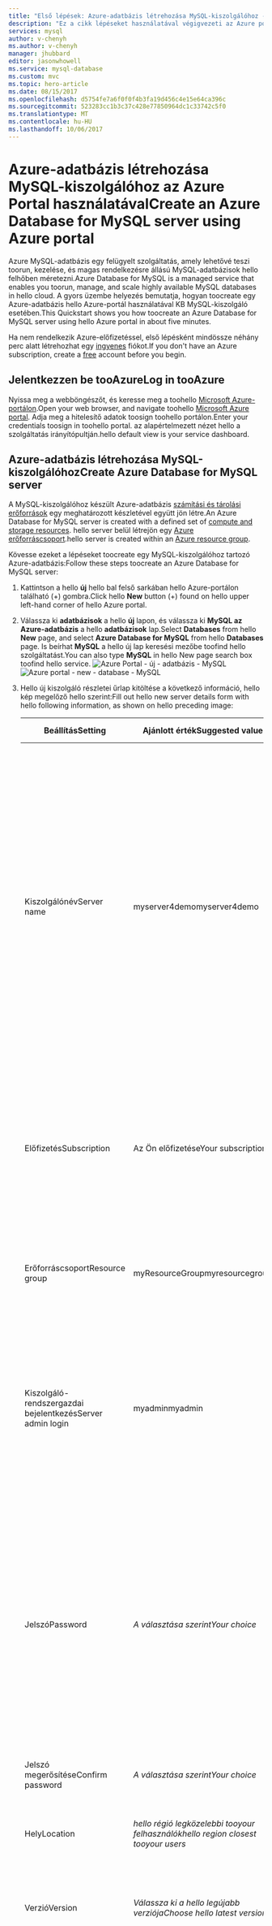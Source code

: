 ```yaml
---
title: "Első lépések: Azure-adatbázis létrehozása MySQL-kiszolgálóhoz - Azure Portal | Microsoft Docs"
description: "Ez a cikk lépéseket használatával végigvezeti az Azure portál tooquickly hello öt perc MySQL kiszolgáló minta Azure-adatbázis létrehozása."
services: mysql
author: v-chenyh
ms.author: v-chenyh
manager: jhubbard
editor: jasonwhowell
ms.service: mysql-database
ms.custom: mvc
ms.topic: hero-article
ms.date: 08/15/2017
ms.openlocfilehash: d5754fe7a6f0f0f4b3fa19d456c4e15e64ca396c
ms.sourcegitcommit: 523283cc1b3c37c428e77850964dc1c33742c5f0
ms.translationtype: MT
ms.contentlocale: hu-HU
ms.lasthandoff: 10/06/2017
---
```

# <a name="create-an-azure-database-for-mysql-server-using-azure-portal"></a><span data-ttu-id="a740a-103">Azure-adatbázis létrehozása MySQL-kiszolgálóhoz az Azure Portal használatával</span><span class="sxs-lookup"><span data-stu-id="a740a-103">Create an Azure Database for MySQL server using Azure portal</span></span>
<span data-ttu-id="a740a-104">Azure MySQL-adatbázis egy felügyelt szolgáltatás, amely lehetővé teszi toorun, kezelése, és magas rendelkezésre állású MySQL-adatbázisok hello felhőben méretezni.</span><span class="sxs-lookup"><span data-stu-id="a740a-104">Azure Database for MySQL is a managed service that enables you toorun, manage, and scale highly available MySQL databases in hello cloud.</span></span> <span data-ttu-id="a740a-105">A gyors üzembe helyezés bemutatja, hogyan toocreate egy Azure-adatbázis hello Azure-portál használatával KB MySQL-kiszolgáló esetében.</span><span class="sxs-lookup"><span data-stu-id="a740a-105">This Quickstart shows you how toocreate an Azure Database for MySQL server using hello Azure portal in about five minutes.</span></span> 

<span data-ttu-id="a740a-106">Ha nem rendelkezik Azure-előfizetéssel, első lépésként mindössze néhány perc alatt létrehozhat egy [ingyenes](https://azure.microsoft.com/free/) fiókot.</span><span class="sxs-lookup"><span data-stu-id="a740a-106">If you don't have an Azure subscription, create a [free](https://azure.microsoft.com/free/) account before you begin.</span></span>

## <a name="log-in-tooazure"></a><span data-ttu-id="a740a-107">Jelentkezzen be tooAzure</span><span class="sxs-lookup"><span data-stu-id="a740a-107">Log in tooAzure</span></span>
<span data-ttu-id="a740a-108">Nyissa meg a webböngészőt, és keresse meg a toohello [Microsoft Azure-portálon](https://portal.azure.com/).</span><span class="sxs-lookup"><span data-stu-id="a740a-108">Open your web browser, and navigate toohello [Microsoft Azure portal](https://portal.azure.com/).</span></span> <span data-ttu-id="a740a-109">Adja meg a hitelesítő adatok toosign toohello portálon.</span><span class="sxs-lookup"><span data-stu-id="a740a-109">Enter your credentials toosign in toohello portal.</span></span> <span data-ttu-id="a740a-110">az alapértelmezett nézet hello a szolgáltatás irányítópultján.</span><span class="sxs-lookup"><span data-stu-id="a740a-110">hello default view is your service dashboard.</span></span>

## <a name="create-azure-database-for-mysql-server"></a><span data-ttu-id="a740a-111">Azure-adatbázis létrehozása MySQL-kiszolgálóhoz</span><span class="sxs-lookup"><span data-stu-id="a740a-111">Create Azure Database for MySQL server</span></span>
<span data-ttu-id="a740a-112">A MySQL-kiszolgálóhoz készült Azure-adatbázis [számítási és tárolási erőforrások](./concepts-compute-unit-and-storage.md) egy meghatározott készletével együtt jön létre.</span><span class="sxs-lookup"><span data-stu-id="a740a-112">An Azure Database for MySQL server is created with a defined set of [compute and storage resources](./concepts-compute-unit-and-storage.md).</span></span> <span data-ttu-id="a740a-113">hello server belül létrejön egy [Azure erőforráscsoport](../azure-resource-manager/resource-group-overview.md).</span><span class="sxs-lookup"><span data-stu-id="a740a-113">hello server is created within an [Azure resource group](../azure-resource-manager/resource-group-overview.md).</span></span>

<span data-ttu-id="a740a-114">Kövesse ezeket a lépéseket toocreate egy MySQL-kiszolgálóhoz tartozó Azure-adatbázis:</span><span class="sxs-lookup"><span data-stu-id="a740a-114">Follow these steps toocreate an Azure Database for MySQL server:</span></span>

1. <span data-ttu-id="a740a-115">Kattintson a hello **új** hello bal felső sarkában hello Azure-portálon található (+) gombra.</span><span class="sxs-lookup"><span data-stu-id="a740a-115">Click hello **New** button (+) found on hello upper left-hand corner of hello Azure portal.</span></span>

2. <span data-ttu-id="a740a-116">Válassza ki **adatbázisok** a hello **új** lapon, és válassza ki **MySQL az Azure-adatbázis** a hello **adatbázisok** lap.</span><span class="sxs-lookup"><span data-stu-id="a740a-116">Select **Databases** from hello **New** page, and select **Azure Database for MySQL** from hello **Databases** page.</span></span> <span data-ttu-id="a740a-117">Is beírhat **MySQL** a hello új lap keresési mezőbe toofind hello szolgáltatást.</span><span class="sxs-lookup"><span data-stu-id="a740a-117">You can also type **MySQL** in hello New page search box toofind hello service.</span></span>
<span data-ttu-id="a740a-118">![Azure Portal - új - adatbázis - MySQL](./media/quickstart-create-mysql-server-database-using-azure-portal/2_navigate-to-mysql.png)</span><span class="sxs-lookup"><span data-stu-id="a740a-118">![Azure portal - new - database - MySQL](./media/quickstart-create-mysql-server-database-using-azure-portal/2_navigate-to-mysql.png)</span></span>

3. <span data-ttu-id="a740a-119">Hello új kiszolgáló részletei űrlap kitöltése a következő információ, hello kép megelőző hello szerint:</span><span class="sxs-lookup"><span data-stu-id="a740a-119">Fill out hello new server details form with hello following information, as shown on hello preceding image:</span></span>

    <span data-ttu-id="a740a-120">**Beállítás**</span><span class="sxs-lookup"><span data-stu-id="a740a-120">**Setting**</span></span> | <span data-ttu-id="a740a-121">**Ajánlott érték**</span><span class="sxs-lookup"><span data-stu-id="a740a-121">**Suggested value**</span></span> | <span data-ttu-id="a740a-122">**Mező leírása**</span><span class="sxs-lookup"><span data-stu-id="a740a-122">**Field Description**</span></span> 
    ---|---|---
    <span data-ttu-id="a740a-123">Kiszolgálónév</span><span class="sxs-lookup"><span data-stu-id="a740a-123">Server name</span></span> | <span data-ttu-id="a740a-124">myserver4demo</span><span class="sxs-lookup"><span data-stu-id="a740a-124">myserver4demo</span></span> | <span data-ttu-id="a740a-125">Válasszon egy egyedi nevet, amely azonosítja a MySQL-kiszolgálóhoz készült Azure-adatbázist.</span><span class="sxs-lookup"><span data-stu-id="a740a-125">Choose a unique name that identifies your Azure Database for MySQL server.</span></span> <span data-ttu-id="a740a-126">hello tartománynév *mysql.database.azure.com* ad meg az alkalmazások tooconnect a hozzáfűzött toohello kiszolgálónév.</span><span class="sxs-lookup"><span data-stu-id="a740a-126">hello domain name *mysql.database.azure.com* is appended toohello server name you provide for applications tooconnect to.</span></span> <span data-ttu-id="a740a-127">hello kiszolgálónév csak kisbetűket, számokat és kötőjel (-) karakter hello tartalmazhat, és 3 és 63 karakter kell tartalmaznia.</span><span class="sxs-lookup"><span data-stu-id="a740a-127">hello server name can contain only lowercase letters, numbers, and hello hyphen (-) character, and it must contain from 3 through 63 characters.</span></span>
    <span data-ttu-id="a740a-128">Előfizetés</span><span class="sxs-lookup"><span data-stu-id="a740a-128">Subscription</span></span> | <span data-ttu-id="a740a-129">Az Ön előfizetése</span><span class="sxs-lookup"><span data-stu-id="a740a-129">Your subscription</span></span> | <span data-ttu-id="a740a-130">hello Azure-előfizetést, amelyet az toouse a kiszolgáló.</span><span class="sxs-lookup"><span data-stu-id="a740a-130">hello Azure subscription that you want toouse for your server.</span></span> <span data-ttu-id="a740a-131">Ha több előfizetéssel rendelkezik, válassza ki a hello amelyben hello erőforrás lesz számlázva, a megfelelő előfizetést.</span><span class="sxs-lookup"><span data-stu-id="a740a-131">If you have multiple subscriptions, choose hello appropriate subscription in which hello resource is billed for.</span></span>
    <span data-ttu-id="a740a-132">Erőforráscsoport</span><span class="sxs-lookup"><span data-stu-id="a740a-132">Resource group</span></span> | <span data-ttu-id="a740a-133">myResourceGroup</span><span class="sxs-lookup"><span data-stu-id="a740a-133">myresourcegroup</span></span> | <span data-ttu-id="a740a-134">Meghatározhat egy új erőforráscsoport-nevet, vagy használhat egy meglévőt az előfizetéséből.</span><span class="sxs-lookup"><span data-stu-id="a740a-134">You may make a new resource group name, or use an existing one from your subscription.</span></span>
    <span data-ttu-id="a740a-135">Kiszolgáló-rendszergazdai bejelentkezés</span><span class="sxs-lookup"><span data-stu-id="a740a-135">Server admin login</span></span> | <span data-ttu-id="a740a-136">myadmin</span><span class="sxs-lookup"><span data-stu-id="a740a-136">myadmin</span></span> | <span data-ttu-id="a740a-137">Ellenőrizze a saját bejelentkezési fiók toouse toohello kiszolgálóhoz kapcsolódáskor.</span><span class="sxs-lookup"><span data-stu-id="a740a-137">Make your own login account toouse when connecting toohello server.</span></span> <span data-ttu-id="a740a-138">hello rendszergazda bejelentkezési név nem lehet "azure_superuser", "admin", "rendszergazda", "Gyökér", "Vendég" vagy "public".</span><span class="sxs-lookup"><span data-stu-id="a740a-138">hello admin login name cannot be 'azure_superuser', 'admin', 'administrator', 'root', 'guest', or 'public'.</span></span>
    <span data-ttu-id="a740a-139">Jelszó</span><span class="sxs-lookup"><span data-stu-id="a740a-139">Password</span></span> | <span data-ttu-id="a740a-140">*A választása szerint*</span><span class="sxs-lookup"><span data-stu-id="a740a-140">*Your choice*</span></span> | <span data-ttu-id="a740a-141">Hozzon létre egy új jelszót hello kiszolgáló rendszergazdai fiókot.</span><span class="sxs-lookup"><span data-stu-id="a740a-141">Create a new password for hello server admin account.</span></span> <span data-ttu-id="a740a-142">A 8 too128 karaktereket kell tartalmaznia.</span><span class="sxs-lookup"><span data-stu-id="a740a-142">Must contain from 8 too128 characters.</span></span> <span data-ttu-id="a740a-143">A jelszó tartalmaznia kell legalább hármat a következő kategóriák hello – az angol ábécé betűket, angol ábécé kisbetűi, számok (0-9) és egyéb karakterek (!, $, #, %, stb.).</span><span class="sxs-lookup"><span data-stu-id="a740a-143">Your password must contain characters from three of hello following categories – English uppercase letters, English lowercase letters, numbers (0-9), and non-alphanumeric characters (!, $, #, %, etc.).</span></span>
    <span data-ttu-id="a740a-144">Jelszó megerősítése</span><span class="sxs-lookup"><span data-stu-id="a740a-144">Confirm password</span></span> | <span data-ttu-id="a740a-145">*A választása szerint*</span><span class="sxs-lookup"><span data-stu-id="a740a-145">*Your choice*</span></span>| <span data-ttu-id="a740a-146">Erősítse meg a hello rendszergazdai fiók jelszavát.</span><span class="sxs-lookup"><span data-stu-id="a740a-146">Confirm hello admin account password.</span></span>
    <span data-ttu-id="a740a-147">Hely</span><span class="sxs-lookup"><span data-stu-id="a740a-147">Location</span></span> | <span data-ttu-id="a740a-148">*hello régió legközelebbi tooyour felhasználók*</span><span class="sxs-lookup"><span data-stu-id="a740a-148">*hello region closest tooyour users*</span></span>| <span data-ttu-id="a740a-149">Válassza ki a legközelebbi tooyour felhasználók vagy más Azure-alkalmazások hello helyet.</span><span class="sxs-lookup"><span data-stu-id="a740a-149">Choose hello location that is closest tooyour users or other Azure applications.</span></span>
    <span data-ttu-id="a740a-150">Verzió</span><span class="sxs-lookup"><span data-stu-id="a740a-150">Version</span></span> | <span data-ttu-id="a740a-151">*Válassza ki a hello legújabb verziója*</span><span class="sxs-lookup"><span data-stu-id="a740a-151">*Choose hello latest version*</span></span>| <span data-ttu-id="a740a-152">Válassza ki hello legújabb verziót, hacsak nem rendelkezik konkrét követelmények.</span><span class="sxs-lookup"><span data-stu-id="a740a-152">Choose hello latest version unless you have specific requirements.</span></span>
    <span data-ttu-id="a740a-153">Tarifacsomag</span><span class="sxs-lookup"><span data-stu-id="a740a-153">Pricing Tier</span></span> | <span data-ttu-id="a740a-154">**Alapszintű**, **50 számítási egység****50 GB**</span><span class="sxs-lookup"><span data-stu-id="a740a-154">**Basic**, **50 Compute Units** **50 GB**</span></span> | <span data-ttu-id="a740a-155">Kattintson a **tarifacsomag** toospecify hello és teljesítményszintet szolgáltatásszint az új adatbázishoz.</span><span class="sxs-lookup"><span data-stu-id="a740a-155">Click **Pricing tier** toospecify hello service tier and performance level for your new database.</span></span> <span data-ttu-id="a740a-156">Válasszon **alapszintű rétegben** hello lapon hello tetején.</span><span class="sxs-lookup"><span data-stu-id="a740a-156">Choose **Basic tier** in hello tab at hello top.</span></span> <span data-ttu-id="a740a-157">Kattintson a bal szélső hello hello **számítási egység** csúszkát tooadjust hello érték toohello legalább összeg érhető el a gyors üzembe helyezés a.</span><span class="sxs-lookup"><span data-stu-id="a740a-157">Click hello left end of hello **Compute Units** slider tooadjust hello value toohello least amount available for this Quickstart.</span></span> <span data-ttu-id="a740a-158">Kattintson a **Ok** toosave hello tarifacsomag kiválasztása.</span><span class="sxs-lookup"><span data-stu-id="a740a-158">Click **Ok** toosave hello pricing tier selection.</span></span> <span data-ttu-id="a740a-159">Tekintse meg a következő képernyőkép hello.</span><span class="sxs-lookup"><span data-stu-id="a740a-159">See hello following screenshot.</span></span>
    <span data-ttu-id="a740a-160">PIN-kód toodashboard</span><span class="sxs-lookup"><span data-stu-id="a740a-160">Pin toodashboard</span></span> | <span data-ttu-id="a740a-161">Jelölőnégyzet</span><span class="sxs-lookup"><span data-stu-id="a740a-161">Check</span></span> | <span data-ttu-id="a740a-162">Ellenőrizze a hello **PIN-kód toodashboard** beállítás tooallow könnyű nyomon a kiszolgáló hello első irányítópult oldalán, az Azure-portálon.</span><span class="sxs-lookup"><span data-stu-id="a740a-162">Check hello **Pin toodashboard** option tooallow easy tracking of your server on hello front dashboard page of your Azure portal.</span></span>

    > [!IMPORTANT]
    > <span data-ttu-id="a740a-163">hello kiszolgáló-rendszergazdai bejelentkezés és a jelszót, amely az itt megadott is szükséges toolog toohello Server és az adatbázisok későbbi szakaszában a gyors üzembe helyezés.</span><span class="sxs-lookup"><span data-stu-id="a740a-163">hello server admin login and password that you specify here are required toolog in toohello server and its databases later in this Quickstart.</span></span> <span data-ttu-id="a740a-164">Jegyezze meg vagy jegyezze fel ezt az információt későbbi használatra.</span><span class="sxs-lookup"><span data-stu-id="a740a-164">Remember or record this information for later use.</span></span>
    > 

    ![Azure portál – MySQL, adja meg a szükséges hello űrlap bemeneti létrehozása](./media/quickstart-create-mysql-server-database-using-azure-portal/3_create-server.png)

4.  <span data-ttu-id="a740a-166">Kattintson a **létrehozása** tooprovision hello kiszolgáló.</span><span class="sxs-lookup"><span data-stu-id="a740a-166">Click **Create** tooprovision hello server.</span></span> <span data-ttu-id="a740a-167">Kiépítés néhány percet vesz igénybe, mentése too20 perc maximális.</span><span class="sxs-lookup"><span data-stu-id="a740a-167">Provisioning takes a few minutes, up too20 minutes maximum.</span></span>
   
5.  <span data-ttu-id="a740a-168">Hello eszköztáron kattintson **értesítések** (harang ikonra) toomonitor hello telepítési folyamat.</span><span class="sxs-lookup"><span data-stu-id="a740a-168">On hello toolbar, click **Notifications** (bell icon) toomonitor hello deployment process.</span></span>

## <a name="configure-a-server-level-firewall-rule"></a><span data-ttu-id="a740a-169">Kiszolgálószintű tűzfalszabály konfigurálása</span><span class="sxs-lookup"><span data-stu-id="a740a-169">Configure a server-level firewall rule</span></span>

<span data-ttu-id="a740a-170">hello Azure adatbázis MySQL szolgáltatás tűzfal hello kiszolgáló-szintjén hoz létre.</span><span class="sxs-lookup"><span data-stu-id="a740a-170">hello Azure Database for MySQL service creates a firewall at hello server-level.</span></span> <span data-ttu-id="a740a-171">A tűzfal megakadályozza, hogy külső alkalmazások és eszközök csatlakozás toohello kiszolgáló és azon tárolt adatbázisokhoz hello kiszolgáló, kivéve, ha egy tűzfalszabály tooopen hello tűzfal adott IP-címekhez.</span><span class="sxs-lookup"><span data-stu-id="a740a-171">This firewall prevents external applications and tools from connecting toohello server and any databases on hello server, unless a firewall rule is created tooopen hello firewall for specific IP addresses.</span></span> 

1.  <span data-ttu-id="a740a-172">Keresse meg a kiszolgáló, hello központi telepítés befejezése után.</span><span class="sxs-lookup"><span data-stu-id="a740a-172">Locate your server after hello deployment completes.</span></span> <span data-ttu-id="a740a-173">Ha szükséges, használja a keresési funkciót.</span><span class="sxs-lookup"><span data-stu-id="a740a-173">If needed, you can search for it.</span></span> <span data-ttu-id="a740a-174">Kattintson például **összes erőforrás** hello bal oldali menüből és hello kiszolgálónevet írja be (például hello példa *myserver4demo*) az újonnan létrehozott kiszolgáló toosearch.</span><span class="sxs-lookup"><span data-stu-id="a740a-174">For example, click **All Resources** from hello left-hand menu and type in hello server name (such as hello example *myserver4demo*) toosearch for your newly created server.</span></span> <span data-ttu-id="a740a-175">Kattintson a kiszolgáló nevét, a hello keresési eredmény jelenik meg.</span><span class="sxs-lookup"><span data-stu-id="a740a-175">Click on your server name listed in hello search result.</span></span> <span data-ttu-id="a740a-176">Hello **áttekintése** lapon, a kiszolgáló megnyílik, és további konfigurációs lehetőségeket.</span><span class="sxs-lookup"><span data-stu-id="a740a-176">hello **Overview** page for your server opens and provides options for further configuration.</span></span>

2. <span data-ttu-id="a740a-177">Hello kiszolgáló lapon válassza **kapcsolatbiztonsági**.</span><span class="sxs-lookup"><span data-stu-id="a740a-177">In hello server page, select **Connection security**.</span></span>

3.  <span data-ttu-id="a740a-178">A hello **tűzfal-szabályok** hello üres szövegmezőben a hello elemcsoportban kattintson **szabálynév** oszlop toobegin hello tűzfalszabály létrehozása.</span><span class="sxs-lookup"><span data-stu-id="a740a-178">Under hello **Firewall rules** heading, click in hello blank text box in hello **Rule Name** column toobegin creating hello firewall rule.</span></span> 

    <span data-ttu-id="a740a-179">A gyors üzembe helyezés, a most oszthatja az IP-címek hello server kitöltésével hello szövegmezőben az egyes oszlopok a következő értékek hello:</span><span class="sxs-lookup"><span data-stu-id="a740a-179">For this Quickstart, let's allow all IP addresses into hello server by filling in hello text box in each column with hello following values:</span></span>

    <span data-ttu-id="a740a-180">Szabály neve</span><span class="sxs-lookup"><span data-stu-id="a740a-180">Rule Name</span></span> | <span data-ttu-id="a740a-181">Kezdő IP-cím</span><span class="sxs-lookup"><span data-stu-id="a740a-181">Start IP</span></span> | <span data-ttu-id="a740a-182">Záró IP-cím</span><span class="sxs-lookup"><span data-stu-id="a740a-182">End IP</span></span> 
    ---|---|---
    <span data-ttu-id="a740a-183">AllowAllIps</span><span class="sxs-lookup"><span data-stu-id="a740a-183">AllowAllIps</span></span> |  <span data-ttu-id="a740a-184">0.0.0.0</span><span class="sxs-lookup"><span data-stu-id="a740a-184">0.0.0.0</span></span> | <span data-ttu-id="a740a-185">255.255.255.255</span><span class="sxs-lookup"><span data-stu-id="a740a-185">255.255.255.255</span></span>

4. <span data-ttu-id="a740a-186">A felső eszköztárán hello hello **kapcsolatbiztonsági** lapján kattintson **mentése**.</span><span class="sxs-lookup"><span data-stu-id="a740a-186">On hello upper toolbar of hello **Connection security** page, click **Save**.</span></span> <span data-ttu-id="a740a-187">Várjon néhány percet, és figyelje meg hello értesítést jelenít meg, hogy kapcsolatbiztonsági frissítése sikeresen befejeződött a folytatás előtt.</span><span class="sxs-lookup"><span data-stu-id="a740a-187">Wait for a few moments and notice hello notification showing that updating connection security has finished successfully before continuing.</span></span>

    > [!NOTE]
    > <span data-ttu-id="a740a-188">Kapcsolatok tooAzure MySQL adatbázis 3306 porton keresztül kommunikálnak.</span><span class="sxs-lookup"><span data-stu-id="a740a-188">Connections tooAzure Database for MySQL communicate over port 3306.</span></span> <span data-ttu-id="a740a-189">Ha a vállalati hálózatból származó tooconnect, a hálózati tűzfal előfordulhat, hogy nem engedélyezett a port 3306 kimenő forgalmát.</span><span class="sxs-lookup"><span data-stu-id="a740a-189">If you are trying tooconnect from within a corporate network, outbound traffic over port 3306 may not be allowed by your network's firewall.</span></span> <span data-ttu-id="a740a-190">Ha igen, csak akkor tudja tooconnect tooyour server kivéve, ha az IT-részleg 3306 portot nyit meg.</span><span class="sxs-lookup"><span data-stu-id="a740a-190">If so, you will not be able tooconnect tooyour server unless your IT department opens port 3306.</span></span>
    > 

## <a name="get-hello-connection-information"></a><span data-ttu-id="a740a-191">Hello kapcsolatadatok beolvasása</span><span class="sxs-lookup"><span data-stu-id="a740a-191">Get hello connection information</span></span>
<span data-ttu-id="a740a-192">tooconnect tooyour adatbázis-kiszolgáló, tooremember hello teljes kiszolgáló nevét és a rendszergazdai bejelentkezési hitelesítő adatok szükségesek.</span><span class="sxs-lookup"><span data-stu-id="a740a-192">tooconnect tooyour database server, you need tooremember hello full server name and admin login credentials.</span></span> <span data-ttu-id="a740a-193">Előfordulhat, hogy a feljegyzett ezeket az értékeket hello gyors üzembe helyezés cikk korábbi részében.</span><span class="sxs-lookup"><span data-stu-id="a740a-193">You may have noted those values earlier in hello Quickstart article.</span></span> <span data-ttu-id="a740a-194">Abban az esetben, ha nem, könnyedén megtalálhatja a hello kiszolgáló nevét és a bejelentkezési adatok hello kiszolgálóról **áttekintése** lap vagy hello **tulajdonságok** hello Azure portálra a lap.</span><span class="sxs-lookup"><span data-stu-id="a740a-194">In case you did not, you can easily find hello server name and login information from hello server **Overview** page or hello **Properties** page in hello Azure portal.</span></span>

1. <span data-ttu-id="a740a-195">Nyissa meg kiszolgáló **Áttekintés** lapját.</span><span class="sxs-lookup"><span data-stu-id="a740a-195">Open your server's **Overview** page.</span></span> <span data-ttu-id="a740a-196">Jegyezze fel a hello **kiszolgálónév** és **kiszolgálói rendszergazda bejelentkezési név**.</span><span class="sxs-lookup"><span data-stu-id="a740a-196">Make a note of hello **Server name** and **Server admin login name**.</span></span> 
    <span data-ttu-id="a740a-197">A kurzorral rámutat minden mező, és hello másolás ikon toohello jobb hello szöveg jelenik meg.</span><span class="sxs-lookup"><span data-stu-id="a740a-197">Hover your cursor over each field, and hello copy icon appears toohello right of hello text.</span></span> <span data-ttu-id="a740a-198">Kattintson a hello másolás ikon szükséges toocopy hello értékként.</span><span class="sxs-lookup"><span data-stu-id="a740a-198">Click hello copy icon as needed toocopy hello values.</span></span>

    <span data-ttu-id="a740a-199">Ebben a példában hello kiszolgáló neve, *myserver4demo.mysql.database.azure.com*, és a kiszolgáló-rendszergazdai bejelentkezés hello  *myadmin@myserver4demo* .</span><span class="sxs-lookup"><span data-stu-id="a740a-199">In this example, hello server name is *myserver4demo.mysql.database.azure.com*, and hello server admin login is *myadmin@myserver4demo*.</span></span>

## <a name="connect-toomysql-using-mysql-command-line-tool"></a><span data-ttu-id="a740a-200">Csatlakozás tooMySQL mysql parancssori eszközzel</span><span class="sxs-lookup"><span data-stu-id="a740a-200">Connect tooMySQL using mysql command-line tool</span></span>
<span data-ttu-id="a740a-201">Több alkalmazások használható tooconnect tooyour Azure adatbázis MySQL-kiszolgáló.</span><span class="sxs-lookup"><span data-stu-id="a740a-201">There are a number of applications you can use tooconnect tooyour Azure Database for MySQL server.</span></span> <span data-ttu-id="a740a-202">Első alkalommal a hello [mysql](https://dev.mysql.com/doc/refman/5.7/en/mysql.html) parancssori eszköz hogyan tooillustrate tooconnect toohello kiszolgáló.</span><span class="sxs-lookup"><span data-stu-id="a740a-202">Let's first use hello [mysql](https://dev.mysql.com/doc/refman/5.7/en/mysql.html) command-line tool tooillustrate how tooconnect toohello server.</span></span>  <span data-ttu-id="a740a-203">Egy webes böngésző is használhat, és hello Azure Cloud rendszerhéj nélkül hello itt leírt módon kell tooinstall további szoftvereket.</span><span class="sxs-lookup"><span data-stu-id="a740a-203">You can use a web browser and hello Azure Cloud Shell as described here without hello need tooinstall any additional software.</span></span> <span data-ttu-id="a740a-204">Ha helyileg van telepítve, a saját számítógépre hello mysql segédprogram, ott is lehet csatlakoztatni.</span><span class="sxs-lookup"><span data-stu-id="a740a-204">If you have hello mysql utility installed locally on your own machine, you can connect from there as well.</span></span>

1. <span data-ttu-id="a740a-205">Indítsa el az Azure felhőalapú rendszerhéj hello keresztül hello terminál ikon (> _) hello a felső, jobb oldalán hello Azure portál weblap.</span><span class="sxs-lookup"><span data-stu-id="a740a-205">Launch hello Azure Cloud Shell via hello terminal icon ( >_ ) on hello top right of hello Azure portal web page.</span></span>

2. <span data-ttu-id="a740a-206">hello Azure Cloud rendszerhéj megnyitása a böngészőben, amely lehetővé teszi, tootype bash rendszerhéjat parancsok.</span><span class="sxs-lookup"><span data-stu-id="a740a-206">hello Azure Cloud Shell opens in your browser, enabling you tootype bash shell commands.</span></span>

    ![Parancssor - mysql parancssor példa](./media/quickstart-create-mysql-server-database-using-azure-portal/7_connect-to-server.png)

3. <span data-ttu-id="a740a-208">Hello felhő rendszerhéj parancssorába csatlakoztassa a MySQL-kiszolgáló Azure-adatbázis tooyour beírásával hello mysql parancssori zöld hello.</span><span class="sxs-lookup"><span data-stu-id="a740a-208">At hello Cloud Shell prompt, connect tooyour Azure Database for MySQL server by typing hello mysql command line at hello green prompt.</span></span>

    <span data-ttu-id="a740a-209">a következő formátumban hello használt tooconnect tooan Azure adatbázis hello mysql segédprogram MySQL-kiszolgáló:</span><span class="sxs-lookup"><span data-stu-id="a740a-209">hello following format is used tooconnect tooan Azure Database for MySQL server with hello mysql utility:</span></span>
    ```bash
    mysql --host <yourserver> --user <server admin login> --password
    ```

    <span data-ttu-id="a740a-210">Például a következő parancs hello tooour példa kiszolgáló csatlakozik:</span><span class="sxs-lookup"><span data-stu-id="a740a-210">For example, hello following command connects tooour example server:</span></span>
    ```azurecli-interactive
    mysql --host myserver4demo.mysql.database.azure.com --user myadmin@myserver4demo --password
    ```

    <span data-ttu-id="a740a-211">mysql-paraméter</span><span class="sxs-lookup"><span data-stu-id="a740a-211">mysql parameter</span></span> |<span data-ttu-id="a740a-212">Ajánlott érték</span><span class="sxs-lookup"><span data-stu-id="a740a-212">Suggested value</span></span>|<span data-ttu-id="a740a-213">Leírás</span><span class="sxs-lookup"><span data-stu-id="a740a-213">Description</span></span>
    ---|---|---
    <span data-ttu-id="a740a-214">--host</span><span class="sxs-lookup"><span data-stu-id="a740a-214">--host</span></span> | <span data-ttu-id="a740a-215">*kiszolgáló neve*</span><span class="sxs-lookup"><span data-stu-id="a740a-215">*server name*</span></span> | <span data-ttu-id="a740a-216">Adja meg a hello kiszolgálónév hello Azure adatbázis MySQL a korábban létrehozott használt.</span><span class="sxs-lookup"><span data-stu-id="a740a-216">Specify hello server name value that was used when you created hello Azure Database for MySQL earlier.</span></span> <span data-ttu-id="a740a-217">Az itt látható példakiszolgáló a myserver4demo.mysql.database.azure.com. Hello teljesen minősített tartománynevét használja (\*. mysql.database.azure.com) hello példában látható módon.</span><span class="sxs-lookup"><span data-stu-id="a740a-217">Our example server shown is myserver4demo.mysql.database.azure.com. Use hello fully qualified domain name (\*.mysql.database.azure.com) as shown in hello example.</span></span> <span data-ttu-id="a740a-218">Kövesse hello hello előző szakasz tooget hello kapcsolati adatokat, ha nem emlékszik a kiszolgáló nevét.</span><span class="sxs-lookup"><span data-stu-id="a740a-218">Follow hello steps in hello previous section tooget hello connection information if you do not remember your server name.</span></span> 
    <span data-ttu-id="a740a-219">--user</span><span class="sxs-lookup"><span data-stu-id="a740a-219">--user</span></span> | <span data-ttu-id="a740a-220">*kiszolgáló-rendszergazdai bejelentkezési név*</span><span class="sxs-lookup"><span data-stu-id="a740a-220">*server admin login name*</span></span> |<span data-ttu-id="a740a-221">Írja be a hello server admin bejelentkezési felhasználónevének megadni, ha az Azure-adatbázis hello MySQL a korábban létrehozott.</span><span class="sxs-lookup"><span data-stu-id="a740a-221">Type in hello  server admin login username supplied when you created hello Azure Database for MySQL earlier.</span></span> <span data-ttu-id="a740a-222">Ha nem emlékszik hello felhasználónév, kövesse a hello előző szakasz tooget hello kapcsolatadatok hello lépéseit.</span><span class="sxs-lookup"><span data-stu-id="a740a-222">Follow hello steps in hello previous section tooget hello connection information if you do not remember hello username.</span></span>  <span data-ttu-id="a740a-223">hello formátuma  *username@servername* .</span><span class="sxs-lookup"><span data-stu-id="a740a-223">hello format is *username@servername*.</span></span>
    <span data-ttu-id="a740a-224">--password</span><span class="sxs-lookup"><span data-stu-id="a740a-224">--password</span></span> | <span data-ttu-id="a740a-225">*várjon a hitelesítőadat-kérésig*</span><span class="sxs-lookup"><span data-stu-id="a740a-225">*wait until prompted*</span></span> | <span data-ttu-id="a740a-226">Kérni fogja túl adja meg a "Jelszó megadni" követően a hello parancsot.</span><span class="sxs-lookup"><span data-stu-id="a740a-226">You will be prompted too"Enter password" after you enter hello command.</span></span> <span data-ttu-id="a740a-227">Amikor a rendszer kéri, írja be a hello azonos hello kiszolgáló létrehozásakor megadott jelszót.</span><span class="sxs-lookup"><span data-stu-id="a740a-227">When prompted, type in hello same password that you provided when you created hello server.</span></span>  <span data-ttu-id="a740a-228">Megjegyzés: hello írta be a jelszó karakterek nem látható a hello bash Rákérdezés amikor beírja őket.</span><span class="sxs-lookup"><span data-stu-id="a740a-228">Note hello typed password characters are not shown on hello bash prompt when you type them.</span></span> <span data-ttu-id="a740a-229">Nyomja le az enter adta meg az összes hello karakterek tooauthenticate és csatlakozás után.</span><span class="sxs-lookup"><span data-stu-id="a740a-229">Press enter after you have typed all hello characters tooauthenticate and connect.</span></span>

   <span data-ttu-id="a740a-230">A csatlakozás után hello mysql segédprogram megjeleníti a `mysql>` Rákérdezés tootype parancsok meg.</span><span class="sxs-lookup"><span data-stu-id="a740a-230">Once connected, hello mysql utility displays a `mysql>` prompt for you tootype commands.</span></span> 

    <span data-ttu-id="a740a-231">Példa a mysql-kimenetre:</span><span class="sxs-lookup"><span data-stu-id="a740a-231">Example mysql output:</span></span>
    ```bash
    Welcome toohello MySQL monitor.  Commands end with ; or \g.
    Your MySQL connection id is 65505
    Server version: 5.6.26.0 MySQL Community Server (GPL)
    
    Copyright (c) 2000, 2017, Oracle and/or its affiliates. All rights reserved.
    
    Oracle is a registered trademark of Oracle Corporation and/or its
    affiliates. Other names may be trademarks of their respective
    owners.

    Type 'help;' or '\h' for help. Type '\c' tooclear hello current input statement.
    
    mysql>
    ```
    > [!TIP]
    > <span data-ttu-id="a740a-232">Ha hello tűzfal nincs konfigurálva a tooallow hello IP-címe hello Azure Cloud rendszerhéj, hello alábbi hiba akkor fordul elő:</span><span class="sxs-lookup"><span data-stu-id="a740a-232">If hello firewall is not configured tooallow hello IP address of hello Azure Cloud Shell, hello following error occurs:</span></span>
    >
    > <span data-ttu-id="a740a-233">Hiba (28000) 2003: Ügyfél IP-cím 123.456.789.0 tooaccess hello kiszolgáló nem engedélyezett.</span><span class="sxs-lookup"><span data-stu-id="a740a-233">ERROR 2003 (28000): Client with IP address 123.456.789.0 is not allowed tooaccess hello server.</span></span>
    >
    > <span data-ttu-id="a740a-234">tooresolve hello hiba, győződjön meg arról, hogy hello kiszolgáló konfigurációja megfelel hello hello szükséges lépések *konfigurálása egy kiszolgálószintű tűzfalszabályt* hello című szakaszban.</span><span class="sxs-lookup"><span data-stu-id="a740a-234">tooresolve hello error, make sure hello server configuration matches hello steps in hello *Configure a server-level firewall rule* section of hello article.</span></span>

4. <span data-ttu-id="a740a-235">Nézet kiszolgáló állapota tooensure hello kapcsolat működőképességét.</span><span class="sxs-lookup"><span data-stu-id="a740a-235">View server status tooensure hello connection is functional.</span></span> <span data-ttu-id="a740a-236">Típus `status` : hello mysql > kérni, ha van csatlakoztatva.</span><span class="sxs-lookup"><span data-stu-id="a740a-236">Type `status` at hello mysql> prompt once it is connected.</span></span>
    ```sql
    status
    ```

   > [!TIP]
   > <span data-ttu-id="a740a-237">További parancsokért lásd: [az MySQL 5.7 referenciaútmutatójának 4.5.1-es fejezetét](https://dev.mysql.com/doc/refman/5.7/en/mysql.html).</span><span class="sxs-lookup"><span data-stu-id="a740a-237">For additional commands, see [MySQL 5.7 Reference Manual - Chapter 4.5.1](https://dev.mysql.com/doc/refman/5.7/en/mysql.html).</span></span>

5.  <span data-ttu-id="a740a-238">Hozzon létre egy üres adatbázist hello mysql > Rákérdezés hello a következő parancs beírásával:</span><span class="sxs-lookup"><span data-stu-id="a740a-238">Create a blank database at hello mysql> prompt by typing hello following command:</span></span>
    ```sql
    CREATE DATABASE quickstartdb;
    ```
    <span data-ttu-id="a740a-239">Hello parancsot is igénybe vehet néhány percet toocomplete.</span><span class="sxs-lookup"><span data-stu-id="a740a-239">hello command may take a few moments toocomplete.</span></span> 

    <span data-ttu-id="a740a-240">A MySQL-kiszolgálóhoz létrehozott Azure-adatbázisban egy vagy több adatbázist is létrehozhat.</span><span class="sxs-lookup"><span data-stu-id="a740a-240">Within an Azure Database for MySQL server, you can create one or multiple databases.</span></span> <span data-ttu-id="a740a-241">Részt vesz egy önálló adatbázis / server tooutilize toocreate hello erőforrások, vagy hozzon létre több adatbázisok tooshare hello erőforrásokat.</span><span class="sxs-lookup"><span data-stu-id="a740a-241">You can opt toocreate a single database per server tooutilize all hello resources, or create multiple databases tooshare hello resources.</span></span> <span data-ttu-id="a740a-242">Nem hozható létre adatbázis korlát toohello száma, de több adatbázis közös hello ugyanahhoz a kiszolgáló erőforrásait.</span><span class="sxs-lookup"><span data-stu-id="a740a-242">There is no limit toohello number of databases that can be created, but multiple databases share hello same server resources.</span></span> 

6. <span data-ttu-id="a740a-243">Hello mysql hello adatbázisaiban listában > Rákérdezés hello a következő parancs beírásával:</span><span class="sxs-lookup"><span data-stu-id="a740a-243">List hello databases at hello mysql> prompt by typing hello following command:</span></span>

    ```sql
    SHOW DATABASES;
    ```

7.  <span data-ttu-id="a740a-244">Típus `\q` , és nyomja le az ENTER tooquit hello mysql eszköz.</span><span class="sxs-lookup"><span data-stu-id="a740a-244">Type `\q` and then press ENTER tooquit hello mysql tool.</span></span> <span data-ttu-id="a740a-245">Hello Azure Cloud rendszerhéj bezárhatja, miután befejezte az.</span><span class="sxs-lookup"><span data-stu-id="a740a-245">You can close hello Azure Cloud Shell after you are done.</span></span>

<span data-ttu-id="a740a-246">Most már rendelkezik Azure-adatbázis toohello MySQL a kapcsolat, és létrehozott egy üres felhasználói adatbázist.</span><span class="sxs-lookup"><span data-stu-id="a740a-246">Now you have connected toohello Azure Database for MySQL and created a blank user database.</span></span> <span data-ttu-id="a740a-247">Toohello következő szakasz toorepeat egy hasonló a gyakorlatban tooconnect toohello továbbra is ugyanazon a kiszolgálón egy másik közös eszközzel, MySQL-munkaterületet.</span><span class="sxs-lookup"><span data-stu-id="a740a-247">Continue toohello next section toorepeat a similar exercise tooconnect toohello same server using another common tool, MySQL Workbench.</span></span>

## <a name="connect-toohello-server-using-hello-mysql-workbench-gui-tool"></a><span data-ttu-id="a740a-248">Csatlakoztassa a kiszolgálót hello MySQL munkaterület grafikus felhasználói Felülettel eszközzel toohello</span><span class="sxs-lookup"><span data-stu-id="a740a-248">Connect toohello server using hello MySQL Workbench GUI tool</span></span>
<span data-ttu-id="a740a-249">tooconnect tooAzure MySQL kiszolgáló grafikus felhasználói Felülettel hello eszközzel MySQL-munkaterületet:</span><span class="sxs-lookup"><span data-stu-id="a740a-249">tooconnect tooAzure MySQL server using hello GUI tool MySQL Workbench:</span></span>

1.  <span data-ttu-id="a740a-250">Indítsa el a hello MySQL munkaterület alkalmazás az ügyfélszámítógépre.</span><span class="sxs-lookup"><span data-stu-id="a740a-250">Launch hello MySQL Workbench application on your client computer.</span></span> <span data-ttu-id="a740a-251">A MySQL Workbench-et [innen](https://dev.mysql.com/downloads/workbench/) töltheti le és telepítheti.</span><span class="sxs-lookup"><span data-stu-id="a740a-251">You can download and install MySQL Workbench from [here](https://dev.mysql.com/downloads/workbench/).</span></span>

2.  <span data-ttu-id="a740a-252">A **új kapcsolat beállítása** párbeszédpanelen adja meg következő információ hello **paraméterek** lapon:</span><span class="sxs-lookup"><span data-stu-id="a740a-252">In **Setup New Connection** dialog box, enter hello following information on **Parameters** tab:</span></span>

    ![új kapcsolat beállítása](./media/quickstart-create-mysql-server-database-using-azure-portal/setup-new-connection.png)

    | <span data-ttu-id="a740a-254">**Beállítás**</span><span class="sxs-lookup"><span data-stu-id="a740a-254">**Setting**</span></span> | <span data-ttu-id="a740a-255">**Ajánlott érték**</span><span class="sxs-lookup"><span data-stu-id="a740a-255">**Suggested value**</span></span> | <span data-ttu-id="a740a-256">**Mező leírása**</span><span class="sxs-lookup"><span data-stu-id="a740a-256">**Field Description**</span></span> |
    |---|---|---|
    |   <span data-ttu-id="a740a-257">Kapcsolat neve</span><span class="sxs-lookup"><span data-stu-id="a740a-257">Connection Name</span></span> | <span data-ttu-id="a740a-258">Bemutató kapcsolat</span><span class="sxs-lookup"><span data-stu-id="a740a-258">Demo Connection</span></span> | <span data-ttu-id="a740a-259">Adjon meg egy címkét a kapcsolathoz.</span><span class="sxs-lookup"><span data-stu-id="a740a-259">Specify a label for this connection.</span></span> |
    | <span data-ttu-id="a740a-260">Kapcsolati módszer</span><span class="sxs-lookup"><span data-stu-id="a740a-260">Connection Method</span></span> | <span data-ttu-id="a740a-261">Standard (TCP/IP)</span><span class="sxs-lookup"><span data-stu-id="a740a-261">Standard (TCP/IP)</span></span> | <span data-ttu-id="a740a-262">A Standard (TCP/IP) elégséges.</span><span class="sxs-lookup"><span data-stu-id="a740a-262">Standard (TCP/IP) is sufficient.</span></span> |
    | <span data-ttu-id="a740a-263">Gazdanév</span><span class="sxs-lookup"><span data-stu-id="a740a-263">Hostname</span></span> | <span data-ttu-id="a740a-264">*kiszolgáló neve*</span><span class="sxs-lookup"><span data-stu-id="a740a-264">*server name*</span></span> | <span data-ttu-id="a740a-265">Adja meg a hello kiszolgálónév hello Azure adatbázis MySQL a korábban létrehozott használt.</span><span class="sxs-lookup"><span data-stu-id="a740a-265">Specify hello server name value that was used when you created hello Azure Database for MySQL earlier.</span></span> <span data-ttu-id="a740a-266">Az itt látható példakiszolgáló a myserver4demo.mysql.database.azure.com. Hello teljesen minősített tartománynevét használja (\*. mysql.database.azure.com) hello példában látható módon.</span><span class="sxs-lookup"><span data-stu-id="a740a-266">Our example server shown is myserver4demo.mysql.database.azure.com. Use hello fully qualified domain name (\*.mysql.database.azure.com) as shown in hello example.</span></span> <span data-ttu-id="a740a-267">Kövesse hello hello előző szakasz tooget hello kapcsolati adatokat, ha nem emlékszik a kiszolgáló nevét.</span><span class="sxs-lookup"><span data-stu-id="a740a-267">Follow hello steps in hello previous section tooget hello connection information if you do not remember your server name.</span></span>  |
    | <span data-ttu-id="a740a-268">Port</span><span class="sxs-lookup"><span data-stu-id="a740a-268">Port</span></span> | <span data-ttu-id="a740a-269">3306</span><span class="sxs-lookup"><span data-stu-id="a740a-269">3306</span></span> | <span data-ttu-id="a740a-270">Mindig használjon port 3306 MySQL adatbázis tooAzure kapcsolódáskor.</span><span class="sxs-lookup"><span data-stu-id="a740a-270">Always use port 3306 when connecting tooAzure Database for MySQL.</span></span> |
    | <span data-ttu-id="a740a-271">Felhasználónév</span><span class="sxs-lookup"><span data-stu-id="a740a-271">Username</span></span> |  <span data-ttu-id="a740a-272">*kiszolgáló-rendszergazdai bejelentkezési név*</span><span class="sxs-lookup"><span data-stu-id="a740a-272">*server admin login name*</span></span> | <span data-ttu-id="a740a-273">Írja be a hello server admin bejelentkezési felhasználónevének megadni, ha az Azure-adatbázis hello MySQL a korábban létrehozott.</span><span class="sxs-lookup"><span data-stu-id="a740a-273">Type in hello server admin login username supplied when you created hello Azure Database for MySQL earlier.</span></span> <span data-ttu-id="a740a-274">A példában szereplő felhasználónév a következő: myadmin@myserver4demo.</span><span class="sxs-lookup"><span data-stu-id="a740a-274">Our example username is myadmin@myserver4demo.</span></span> <span data-ttu-id="a740a-275">Ha nem emlékszik hello felhasználónév, kövesse a hello előző szakasz tooget hello kapcsolatadatok hello lépéseit.</span><span class="sxs-lookup"><span data-stu-id="a740a-275">Follow hello steps in hello previous section tooget hello connection information if you do not remember hello username.</span></span> <span data-ttu-id="a740a-276">hello formátuma  *username@servername* .</span><span class="sxs-lookup"><span data-stu-id="a740a-276">hello format is *username@servername*.</span></span>
    | <span data-ttu-id="a740a-277">Jelszó</span><span class="sxs-lookup"><span data-stu-id="a740a-277">Password</span></span> | <span data-ttu-id="a740a-278">az ön jelszava</span><span class="sxs-lookup"><span data-stu-id="a740a-278">your password</span></span> | <span data-ttu-id="a740a-279">Kattintson a tárolóban... gombra toosave hello jelszó tárolásához.</span><span class="sxs-lookup"><span data-stu-id="a740a-279">Click Store in Vault... button toosave hello password.</span></span> |

    <span data-ttu-id="a740a-280">Kattintson a **kapcsolat tesztelése** tootest, ha az összes paraméter megfelelően vannak konfigurálva.</span><span class="sxs-lookup"><span data-stu-id="a740a-280">Click **Test Connection** tootest if all parameters are correctly configured.</span></span> <span data-ttu-id="a740a-281">Kattintson az OK toosave hello kapcsolat.</span><span class="sxs-lookup"><span data-stu-id="a740a-281">Click OK toosave hello connection.</span></span> 

    > [!NOTE]
    > <span data-ttu-id="a740a-282">SSL alapértelmezés szerint a kiszolgálón érvényben van, és további konfigurálást igényli a rendelés tooconnect sikeresen megtörtént.</span><span class="sxs-lookup"><span data-stu-id="a740a-282">SSL is enforced by default on your server, and requires extra configuration in order tooconnect successfully.</span></span> <span data-ttu-id="a740a-283">Lásd: [konfigurálása az SSL-kapcsolat az alkalmazás toosecurely a MySQL adatbázis tooAzure kapcsolati](./howto-configure-ssl.md).</span><span class="sxs-lookup"><span data-stu-id="a740a-283">See [Configure SSL connectivity in your application toosecurely connect tooAzure Database for MySQL](./howto-configure-ssl.md).</span></span>  <span data-ttu-id="a740a-284">A gyors üzembe helyezés toodisable SSL használni szeretne, ha látogasson el a hello Azure-portálon, és kattintson hello kapcsolat biztonsági lap toodisable hello kényszerítése SSL kapcsolat váltása gombra.</span><span class="sxs-lookup"><span data-stu-id="a740a-284">If you want toodisable SSL for this Quickstart, visit hello Azure portal and click hello Connection security page toodisable hello Enforce SSL connection toggle button.</span></span>

## <a name="clean-up-resources"></a><span data-ttu-id="a740a-285">Az erőforrások eltávolítása</span><span class="sxs-lookup"><span data-stu-id="a740a-285">Clean up resources</span></span>
<span data-ttu-id="a740a-286">Hello gyors üzembe helyezés létrehozott hello erőforrások karbantartása vagy törlésével hello [Azure erőforráscsoport](../azure-resource-manager/resource-group-overview.md), amely erőforrásokat is magában foglalja az összes hello hello erőforráscsoportban vagy egy kiszolgáló-erőforrás hello törlésével, ha azt szeretné tookeep hello egyéb erőforrások változatlanok maradnak.</span><span class="sxs-lookup"><span data-stu-id="a740a-286">Clean up hello resources you created in hello quickstart either by deleting hello [Azure resource group](../azure-resource-manager/resource-group-overview.md), which includes all hello resources in hello resource group, or by deleting hello one server resource if you want tookeep hello other resources intact.</span></span>

> [!TIP]
> <span data-ttu-id="a740a-287">Az ebben a gyűjteményben lévő többi rövid útmutató erre a rövid útmutatóra épül.</span><span class="sxs-lookup"><span data-stu-id="a740a-287">Other Quickstarts in this collection build upon this Quickstart.</span></span> <span data-ttu-id="a740a-288">Ha toocontinue, a következő toowork quickstarts, így nem karbantartáshoz hello a gyors üzembe helyezés a létrejött erőforrásokat.</span><span class="sxs-lookup"><span data-stu-id="a740a-288">If you plan toocontinue on toowork with subsequent quickstarts, do not clean up hello resources created in this quickstart.</span></span> <span data-ttu-id="a740a-289">Ha nem tervezi toocontinue, használja a hello által a hello Azure-portálon található gyors üzembe helyezési lépéseket toodelete összes erőforrás létrehozása után.</span><span class="sxs-lookup"><span data-stu-id="a740a-289">If you do not plan toocontinue, use hello following steps toodelete all resources created by this quickstart in hello Azure portal.</span></span>
>

<span data-ttu-id="a740a-290">toodelete hello teljes erőforráscsoport található, újonnan létrehozott hello server beleértve:</span><span class="sxs-lookup"><span data-stu-id="a740a-290">toodelete hello entire resource group including hello newly created server:</span></span>
1.  <span data-ttu-id="a740a-291">Keresse meg az erőforráscsoport hello Azure-portálon.</span><span class="sxs-lookup"><span data-stu-id="a740a-291">Locate your resource group in hello Azure portal.</span></span> <span data-ttu-id="a740a-292">A hello hello Azure-portálon a bal oldali menüből, kattintson az **erőforráscsoportok** majd például a fenti példában az erőforráscsoport neve hello **myresourcegroup**.</span><span class="sxs-lookup"><span data-stu-id="a740a-292">From hello left-hand menu in hello Azure portal, click **Resource groups** and then click hello name of your resource group, such as our example **myresourcegroup**.</span></span>
2.  <span data-ttu-id="a740a-293">Az erőforráscsoport oldalán kattintson a **Törlés** parancsra.</span><span class="sxs-lookup"><span data-stu-id="a740a-293">On your resource group page, click **Delete**.</span></span> <span data-ttu-id="a740a-294">Az erőforráscsoport, például a fenti példában majd típusának hello neve **myresourcegroup**, a hello szöveg mezőben tooconfirm törlésre, és kattintson **törlése**.</span><span class="sxs-lookup"><span data-stu-id="a740a-294">Then type hello name of your resource group, such as our example **myresourcegroup**, in hello text box tooconfirm deletion, and then click **Delete**.</span></span>

<span data-ttu-id="a740a-295">Vagy ehelyett toodelete hello az újonnan létrehozott kiszolgálón:</span><span class="sxs-lookup"><span data-stu-id="a740a-295">Or instead, toodelete hello newly created server:</span></span>
1.  <span data-ttu-id="a740a-296">Ha nincs megnyitva, keresse meg a kiszolgáló hello Azure-portálon.</span><span class="sxs-lookup"><span data-stu-id="a740a-296">Locate your server in hello Azure portal, if you do not have it open.</span></span> <span data-ttu-id="a740a-297">A hello Azure-portálon a bal oldali menüből, kattintson az **összes erőforrás**, majd keresse meg a létrehozott hello kiszolgáló.</span><span class="sxs-lookup"><span data-stu-id="a740a-297">From hello left-hand menu in Azure portal, click **All resources**, and then search for hello server you created.</span></span>
2.  <span data-ttu-id="a740a-298">A hello **áttekintése** hello kattintson **törlése** hello felső ablaktábla gombjára.</span><span class="sxs-lookup"><span data-stu-id="a740a-298">On hello **Overview** page, click hello **Delete** button on hello top pane.</span></span>
<span data-ttu-id="a740a-299">![MySQL-hez készült Azure-adatbázis – kiszolgáló törlése](./media/quickstart-create-mysql-server-database-using-azure-portal/delete-server.png)</span><span class="sxs-lookup"><span data-stu-id="a740a-299">![Azure Database for MySQL - Delete server](./media/quickstart-create-mysql-server-database-using-azure-portal/delete-server.png)</span></span>
3.  <span data-ttu-id="a740a-300">Erősítse meg a kiszolgálónév hello toodelete szeretne, és hello tartozó adatbázisok érintett megjelenítése.</span><span class="sxs-lookup"><span data-stu-id="a740a-300">Confirm hello server name you want toodelete, and show hello databases under it that are affected.</span></span> <span data-ttu-id="a740a-301">Adja meg a kiszolgáló nevét hello szövegmezőben, például a fenti példában **myserver4demo**, és kattintson a **törlése**.</span><span class="sxs-lookup"><span data-stu-id="a740a-301">Type your server name in hello text box, such as our example **myserver4demo**, and then click **Delete**.</span></span>

## <a name="next-steps"></a><span data-ttu-id="a740a-302">Következő lépések</span><span class="sxs-lookup"><span data-stu-id="a740a-302">Next steps</span></span>

> [!div class="nextstepaction"]
> [<span data-ttu-id="a740a-303">Az első Azure-adatbázis MySQL-adatbázishoz megtervezése</span><span class="sxs-lookup"><span data-stu-id="a740a-303">Design your first Azure Database for MySQL database</span></span>](./tutorial-design-database-using-portal.md)


